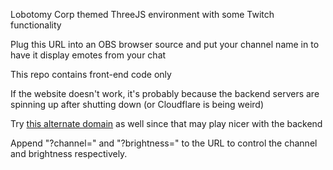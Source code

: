 Lobotomy Corp themed ThreeJS environment with some Twitch functionality

Plug this URL into an OBS browser source and put your channel name in to have it display emotes from your chat

This repo contains front-end code only

If the website doesn't work, it's probably because the backend servers are spinning up after shutting down (or Cloudflare is being weird)

Try [this alternate domain](https://lobotomy.anakyu.io/) as well since that may play nicer with the backend

Append "?channel=" and "?brightness=" to the URL to control the channel and brightness respectively.
